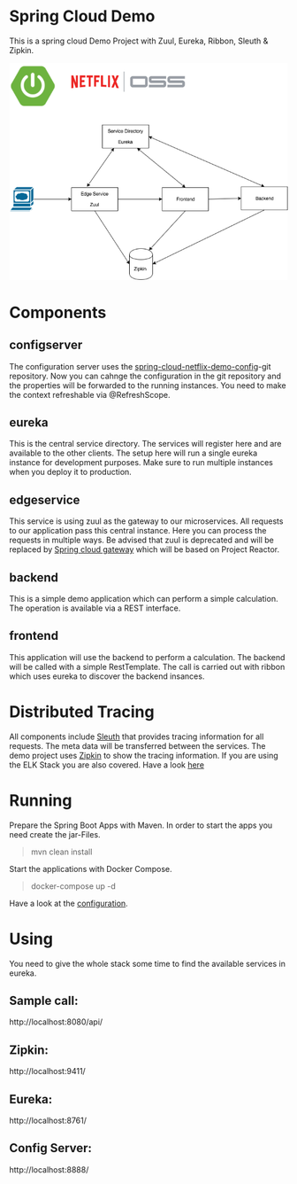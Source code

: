 # Spring Cloud Demo

This is a spring cloud Demo Project with Zuul, Eureka, Ribbon, Sleuth &amp; Zipkin. 

![System diagram](Spring_cloud.png)

# Components

## configserver

The configuration server uses the [spring-cloud-netflix-demo-config](https://github.com/marcopaga/spring-cloud-netflix-demo-config/)-git repository.
Now you can cahnge the configuration in the git repository and the properties will be forwarded to the running instances. You need to make the context refreshable via @RefreshScope.

## eureka

This is the central service directory. The services will register here and are available to the other clients. The setup here will run a single eureka instance for development purposes. Make sure to run multiple instances when you deploy it to production.

## edgeservice

This service is using zuul as the gateway to our microservices. All requests to our application pass this central instance.
Here you can process the requests in multiple ways.
Be advised that zuul is deprecated and will be replaced by [Spring cloud gateway](http://cloud.spring.io/spring-cloud-gateway/) which will be based on Project Reactor.

## backend

This is a simple demo application which can perform a simple calculation. The operation is available via a REST interface.

## frontend

This application will use the backend to perform a calculation. The backend will be called with a simple RestTemplate.
The call is carried out with ribbon which uses eureka to discover the backend insances.

# Distributed Tracing

All components include [Sleuth](http://cloud.spring.io/spring-cloud-static/spring-cloud-sleuth/1.2.5.RELEASE/single/spring-cloud-sleuth.html#_terminology) that provides tracing information for all requests. The meta data will be transferred between the services.
The demo project uses [Zipkin](http://zipkin.io/) to show the tracing information.
If you are using the ELK Stack you are also covered. Have a look [here](http://cloud.spring.io/spring-cloud-static/spring-cloud-sleuth/1.2.5.RELEASE/single/spring-cloud-sleuth.html#_log_correlation) 

# Running

Prepare the Spring Boot Apps with Maven. In order to start the apps you need create the jar-Files.

> mvn clean install 

Start the applications with Docker Compose.

> docker-compose up -d

Have a look at the [configuration](docker-compose.yml).

# Using

You need to give the whole stack some time to find the available services in eureka.

## Sample call:

http://localhost:8080/api/

## Zipkin:

http://localhost:9411/

## Eureka:

http://localhost:8761/

## Config Server:

http://localhost:8888/

